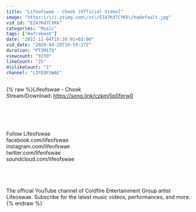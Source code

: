 ```yaml
---
title: "Lifeofswae - Chook [Official Video]"
image: "https:\/\/i.ytimg.com\/vi\/EIA7Kd7CYKk\/hqdefault.jpg"
vid_id: "EIA7Kd7CYKk"
categories: "Music"
tags: ["#afrobeat"]
date: "2021-11-04T15:28:01+03:00"
vid_date: "2020-04-28T10:59:27Z"
duration: "PT3M17S"
viewcount: "9239"
likeCount: "25"
dislikeCount: "1"
channel: "LIFEOFSWAE"
---
```

{% raw %}Lifeofswae - Chook<br />Stream/Download: <a rel="nofollow" target="blank" href="https://song.link/czkmj5p0fqrw0">https://song.link/czkmj5p0fqrw0</a><br /><br /><br /><br /><br /><br />Follow Lifeofswae<br />facebook.com/lifeofswae<br />instagram.com/lifeofswae<br />twitter.com/lifeofswae<br />soundcloud.com/lifeofswae<br /><br /><br /><br /><br />The official YouTube channel of Coldfire Entertainment Group artist Lifeoswae. Subscribe for the latest music videos, performances, and more.{% endraw %}

